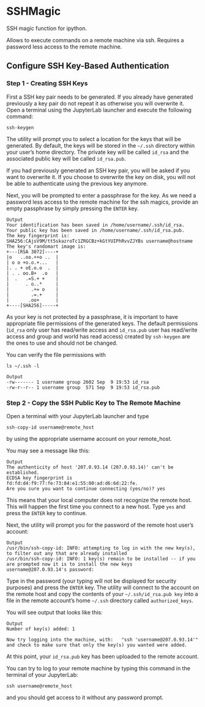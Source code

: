 # SSHMagic
SSH magic function for ipython.

Allows to execute commands on a remote machine via ssh. Requires a password less access to the remote machine.

## Configure SSH Key-Based Authentication

### Step 1 - Creating SSH Keys
First a SSH key pair needs to be generated. If you already have generated previously a key pair
do not repeat it as otherwise you will overwrite it.
Open a terminal using the JupyterLab launcher and execute the following command:
```
ssh-keygen
```
The utility will prompt you to select a location for the keys that will be generated. 
By default, the keys will be stored in the ```~/.ssh``` directory within your user’s home directory.
The private key will be called ```id_rsa``` and the associated public key will be called ```id_rsa.pub```.

If you had previously generated an SSH key pair, you will be asked if you want to overwrite it.
If you choose to overwrite the key on disk, you will not be able to authenticate using the previous key anymore.

Next, you will be prompted to enter a passphrase for the key. As we need a password less access to the remote machine
for the ssh magics, provide an empty passphrase by simply pressing the ```ENTER``` key.
```
Output
Your identification has been saved in /home/username/.ssh/id_rsa.
Your public key has been saved in /home/username/.ssh/id_rsa.pub.
The key fingerprint is:
SHA256:CAjsV9M/tt5skazroTc1ZRGCBz+kGtYUIPhRvvZJYBs username@hostname
The key's randomart image is:
+---[RSA 3072]----+
|o   ..oo.++o ..  |
| o o +o.o.+...   |
|. . + oE.o.o  .  |
| . . oo.B+  .o   |
|  .   .=S.+ +    |
|      . o..*     |
|        .+= o    |
|        .=.+     |
|       .oo+      |
+----[SHA256]-----+
```

As your key is not protected by a passphrase, it is important to have appropriate file permissions of the generated keys.
The default permissions (```id_rsa``` only user has read/write access 
and ```id_rsa.pub``` user has read/write access and group and world has read access) 
created by ```ssh-keygen``` are the ones to use and should not be changed.

You can verify the file permissions with
```
ls ~/.ssh -l
```
```
Output
-rw------- 1 username group 2602 Sep  9 19:53 id_rsa
-rw-r--r-- 1 username group  571 Sep  9 19:53 id_rsa.pub
```

### Step 2 - Copy the SSH Public Key to The Remote Machine
Open a terminal with your JupyterLab launcher and type
```
ssh-copy-id username@remote_host
```
by using the appropriate username account on your remote_host.

You may see a message like this:
```
Output
The authenticity of host '207.0.93.14 (207.0.93.14)' can't be established.
ECDSA key fingerprint is fd:fd:d4:f9:77:fe:73:84:e1:55:00:ad:d6:6d:22:fe.
Are you sure you want to continue connecting (yes/no)? yes
```
This means that your local computer does not recognize the remote host. 
This will happen the first time you connect to a new host. Type ```yes``` 
and press the ```ENTER``` key to continue.

Next, the utility will prompt you for the password of the remote host user’s account:
```
Output
/usr/bin/ssh-copy-id: INFO: attempting to log in with the new key(s), to filter out any that are already installed
/usr/bin/ssh-copy-id: INFO: 1 key(s) remain to be installed -- if you are prompted now it is to install the new keys
username@207.0.93.14's password:
```
Type in the password (your typing will not be displayed for security purposes) and press the ```ENTER``` key.
The utility will connect to the account on the remote host and copy the contents of your ```~/.ssh/id_rsa.pub key```
into a file in the remote account’s home ```~/.ssh``` directory called ```authorized_keys```.

You will see output that looks like this:
```
Output
Number of key(s) added: 1

Now try logging into the machine, with:   "ssh 'username@207.0.93.14'"
and check to make sure that only the key(s) you wanted were added.
```
At this point, your ```id_rsa.pub``` key has been uploaded to the remote account.

You can try to log to your remote machine by typing this command in the terminal of your JupyterLab:
```
ssh username@remote_host
```
and you should get access to it without any password prompt.
